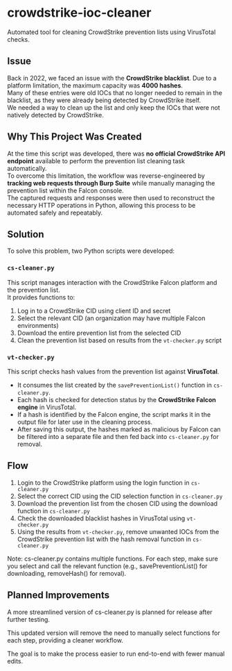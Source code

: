# crowdstrike-ioc-cleaner
Automated tool for cleaning CrowdStrike prevention lists using VirusTotal checks.

## Issue
Back in 2022, we faced an issue with the **CrowdStrike blacklist**. Due to a platform limitation, the maximum capacity was **4000 hashes**.  
Many of these entries were old IOCs that no longer needed to remain in the blacklist, as they were already being detected by CrowdStrike itself.  
We needed a way to clean up the list and only keep the IOCs that were not natively detected by CrowdStrike.

## Why This Project Was Created
At the time this script was developed, there was **no official CrowdStrike API endpoint** available to perform the prevention list cleaning task automatically.  
To overcome this limitation, the workflow was reverse-engineered by **tracking web requests through Burp Suite** while manually managing the prevention list within the Falcon console.  
The captured requests and responses were then used to reconstruct the necessary HTTP operations in Python, allowing this process to be automated safely and repeatably.

## Solution
To solve this problem, two Python scripts were developed:

### `cs-cleaner.py`
This script manages interaction with the CrowdStrike Falcon platform and the prevention list.  
It provides functions to:
1. Log in to a CrowdStrike CID using client ID and secret  
2. Select the relevant CID (an organization may have multiple Falcon environments)  
3. Download the entire prevention list from the selected CID  
4. Clean the prevention list based on results from the `vt-checker.py` script  

### `vt-checker.py`
This script checks hash values from the prevention list against **VirusTotal**.  
- It consumes the list created by the `savePreventionList()` function in `cs-cleaner.py`.  
- Each hash is checked for detection status by the **CrowdStrike Falcon engine** in VirusTotal.  
- If a hash is identified by the Falcon engine, the script marks it in the output file for later use in the cleaning process.  
- After saving this output, the hashes marked as malicious by Falcon can be filtered into a separate file and then fed back into `cs-cleaner.py` for removal.

## Flow
1. Login to the CrowdStrike platform using the login function in `cs-cleaner.py`  
2. Select the correct CID using the CID selection function in `cs-cleaner.py`  
3. Download the prevention list from the chosen CID using the download function in `cs-cleaner.py`  
4. Check the downloaded blacklist hashes in VirusTotal using `vt-checker.py`  
5. Using the results from `vt-checker.py`, remove unwanted IOCs from the CrowdStrike prevention list with the hash removal function in `cs-cleaner.py`  

Note: cs-cleaner.py contains multiple functions.
For each step, make sure you select and call the relevant function (e.g., savePreventionList() for downloading, removeHash() for removal).

## Planned Improvements

A more streamlined version of cs-cleaner.py is planned for release after further testing.

This updated version will remove the need to manually select functions for each step, providing a cleaner workflow.

The goal is to make the process easier to run end-to-end with fewer manual edits.

